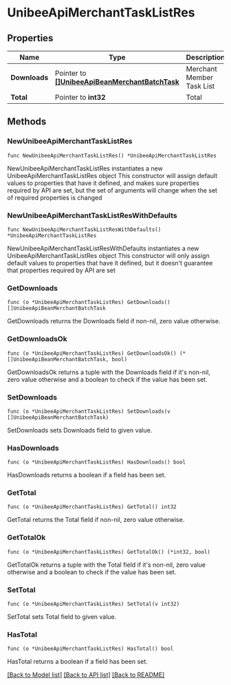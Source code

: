 # UnibeeApiMerchantTaskListRes

## Properties

Name | Type | Description | Notes
------------ | ------------- | ------------- | -------------
**Downloads** | Pointer to [**[]UnibeeApiBeanMerchantBatchTask**](UnibeeApiBeanMerchantBatchTask.md) | Merchant Member Task List | [optional] 
**Total** | Pointer to **int32** | Total | [optional] 

## Methods

### NewUnibeeApiMerchantTaskListRes

`func NewUnibeeApiMerchantTaskListRes() *UnibeeApiMerchantTaskListRes`

NewUnibeeApiMerchantTaskListRes instantiates a new UnibeeApiMerchantTaskListRes object
This constructor will assign default values to properties that have it defined,
and makes sure properties required by API are set, but the set of arguments
will change when the set of required properties is changed

### NewUnibeeApiMerchantTaskListResWithDefaults

`func NewUnibeeApiMerchantTaskListResWithDefaults() *UnibeeApiMerchantTaskListRes`

NewUnibeeApiMerchantTaskListResWithDefaults instantiates a new UnibeeApiMerchantTaskListRes object
This constructor will only assign default values to properties that have it defined,
but it doesn't guarantee that properties required by API are set

### GetDownloads

`func (o *UnibeeApiMerchantTaskListRes) GetDownloads() []UnibeeApiBeanMerchantBatchTask`

GetDownloads returns the Downloads field if non-nil, zero value otherwise.

### GetDownloadsOk

`func (o *UnibeeApiMerchantTaskListRes) GetDownloadsOk() (*[]UnibeeApiBeanMerchantBatchTask, bool)`

GetDownloadsOk returns a tuple with the Downloads field if it's non-nil, zero value otherwise
and a boolean to check if the value has been set.

### SetDownloads

`func (o *UnibeeApiMerchantTaskListRes) SetDownloads(v []UnibeeApiBeanMerchantBatchTask)`

SetDownloads sets Downloads field to given value.

### HasDownloads

`func (o *UnibeeApiMerchantTaskListRes) HasDownloads() bool`

HasDownloads returns a boolean if a field has been set.

### GetTotal

`func (o *UnibeeApiMerchantTaskListRes) GetTotal() int32`

GetTotal returns the Total field if non-nil, zero value otherwise.

### GetTotalOk

`func (o *UnibeeApiMerchantTaskListRes) GetTotalOk() (*int32, bool)`

GetTotalOk returns a tuple with the Total field if it's non-nil, zero value otherwise
and a boolean to check if the value has been set.

### SetTotal

`func (o *UnibeeApiMerchantTaskListRes) SetTotal(v int32)`

SetTotal sets Total field to given value.

### HasTotal

`func (o *UnibeeApiMerchantTaskListRes) HasTotal() bool`

HasTotal returns a boolean if a field has been set.


[[Back to Model list]](../README.md#documentation-for-models) [[Back to API list]](../README.md#documentation-for-api-endpoints) [[Back to README]](../README.md)


